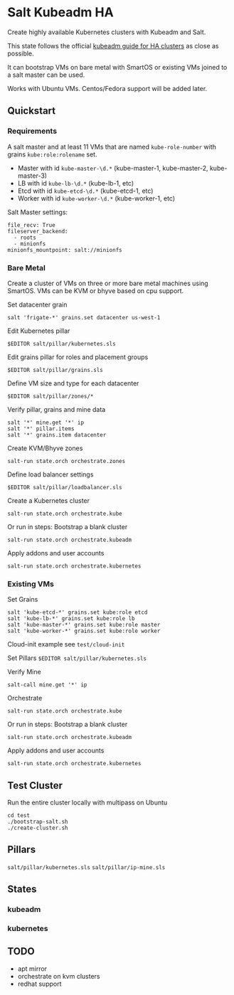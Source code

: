 # Salt Kubeadm HA

Create highly available Kubernetes clusters with Kubeadm and Salt.

This state follows the official [kubeadm guide for HA clusters](https://kubernetes.io/docs/setup/production-environment/tools/kubeadm/high-availability/) as close as possible.

It can bootstrap VMs on bare metal with SmartOS or existing VMs joined to a salt master can be used.

Works with Ubuntu VMs. Centos/Fedora support will be added later.

## Quickstart

### Requirements

A salt master and at least 11 VMs that are named `kube-role-number` with grains `kube:role:rolename` set.

* Master with id `kube-master-\d.*` (kube-master-1, kube-master-2, kube-master-3)
* LB with id `kube-lb-\d.*` (kube-lb-1, etc)
* Etcd with id `kube-etcd-\d.*` (kube-etcd-1, etc)
* Worker with id `kube-worker-\d.*` (kube-worker-1, etc)

Salt Master settings:

```
file_recv: True
fileserver_backend:
  - roots
  - minionfs
minionfs_mountpoint: salt://minionfs
```

### Bare Metal

Create a cluster of VMs on three or more bare metal machines using SmartOS. VMs can be KVM or bhyve based on cpu support.

Set datacenter grain
```
salt 'frigate-*' grains.set datacenter us-west-1
```

Edit Kubernetes pillar
```
$EDITOR salt/pillar/kubernetes.sls
```

Edit grains pillar for roles and placement groups
```
$EDITOR salt/pillar/grains.sls
```

Define VM size and type for each datacenter
```
$EDITOR salt/pillar/zones/*
```

Verify pillar, grains and mine data
```
salt '*' mine.get '*' ip
salt '*' pillar.items
salt '*' grains.item datacenter
```

Create KVM/Bhyve zones
```
salt-run state.orch orchestrate.zones
```

Define load balancer settings
```
$EDITOR salt/pillar/loadbalancer.sls
```

Create a Kubernetes cluster
```
salt-run state.orch orchestrate.kube
```

Or run in steps:
Bootstrap a blank cluster
```
salt-run state.orch orchestrate.kubeadm
```
Apply addons and user accounts
```
salt-run state.orch orchestrate.kubernetes
```


### Existing VMs

Set Grains
```
salt 'kube-etcd-*' grains.set kube:role etcd
salt 'kube-lb-*' grains.set kube:role lb
salt 'kube-master-*' grains.set kube:role master
salt 'kube-worker-*' grains.set kube:role worker
```

Cloud-init example see `test/cloud-init`

Set Pillars
`$EDITOR salt/pillar/kubernetes.sls`

Verify Mine
```
salt-call mine.get '*' ip
```

Orchestrate
```
salt-run state.orch orchestrate.kube
```

Or run in steps:
Bootstrap a blank cluster
```
salt-run state.orch orchestrate.kubeadm
```
Apply addons and user accounts
```
salt-run state.orch orchestrate.kubernetes
```


## Test Cluster

Run the entire cluster locally with multipass on Ubuntu
```
cd test
./bootstrap-salt.sh
./create-cluster.sh
```

## Pillars

`salt/pillar/kubernetes.sls`
`salt/pillar/ip-mine.sls`


## States

### kubeadm
### kubernetes


## TODO
- apt mirror
- orchestrate on kvm clusters
- redhat support
